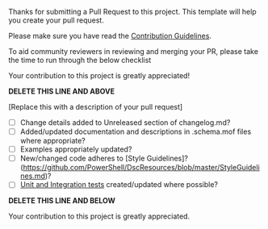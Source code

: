 Thanks for submitting a Pull Request to this project.
This template will help you create your pull request.

Please make sure you have read the [Contribution Guidelines](https://github.com/PowerShell/DscResources/blob/master/CONTRIBUTING.md).

To aid community reviewers in reviewing and merging your PR, please take the time to run through the below checklist

Your contribution to this project is greatly appreciated!

**DELETE THIS LINE AND ABOVE**

[Replace this with a description of your pull request]

- [ ] Change details added to Unreleased section of changelog.md?
- [ ] Added/updated documentation and descriptions in .schema.mof files where appropriate?
- [ ] Examples appropriately updated?
- [ ] New/changed code adheres to [Style Guidelines]?(https://github.com/PowerShell/DscResources/blob/master/StyleGuidelines.md)?
- [ ] [Unit and Integration tests](https://github.com/PowerShell/DscResources/blob/master/TestsGuidelines.md) created/updated where possible?

**DELETE THIS LINE AND BELOW**

Your contribution to this project is greatly appreciated. 
